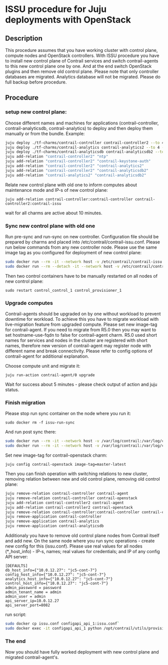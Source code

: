 # ISSU procedure for Juju deployments with OpenStack


## Description

This procedure assumes that you have working cluster with control plane, compute nodes and OpenStack controllers. With ISSU procedure you have to install new control plane of Contrail services and switch contrail-agents to this new control plane one by one. And at the end switch OpenStack plugins and then remove old control plane. Please note that only controller databases are migrated. Analytics database will not be migrated. Please do full backup before procedure.

## Procedure

### setup new control plane:

Choose different names and machines for applications (contrail-controller, contrail-analyticsdb, contrail-analytics) to deploy and then deploy them manually or from the bundle. Example:

```bash
juju deploy ./tf-charms/contrail-controller contrail-controller2 --to 4 --config log-level=SYS_DEBUG --config auth-mode=cloud-admin --config cassandra-minimum-diskgb="4" --config cassandra-jvm-extra-opts="-Xms1g -Xmx2g" --config data-network=ens4 --config docker-registry=opencontrailnightly --config image-tag=master-latest --config docker-registry-insecure=true
juju deploy ./tf-charms/contrail-analytics contrail-analytics2 --to 4 --config log-level=SYS_DEBUG --config docker-registry=opencontrailnightly --config image-tag=master-latest --config docker-registry-insecure=true
juju deploy ./tf-charms/contrail-analyticsdb contrail-analyticsdb2 --to 4 --config log-level=SYS_DEBUG --config cassandra-minimum-diskgb="4" --config cassandra-jvm-extra-opts="-Xms1g -Xmx2g" --config docker-registry=opencontrailnightly --config image-tag=master-latest --config docker-registry-insecure=true
juju add-relation "contrail-controller2" "ntp"
juju add-relation "contrail-controller2" "contrail-keystone-auth"
juju add-relation "contrail-controller2" "contrail-analytics2"
juju add-relation "contrail-controller2" "contrail-analyticsdb2"
juju add-relation "contrail-analytics2" "contrail-analyticsdb2"
```

Relate new control plane with old one to inform computes about maintenance mode and IP-s of new control plane:

`juju add-relation contrail-controller:contrail-controller contrail-controller2:contrail-issu`

wait for all charms are active about 10 minutes.

### Sync new control plane with old one

Run pre-sync and run-sync on new controller. Configuration file should be prepared by charms and placed into /etc/contrail/contrail-issu.conf. Please run below commands from any new controller node. Please use the same image tag as you configured for deployment of new control plane:

```bash
sudo docker run --rm -it --network host -v /etc/contrail/contrail-issu.conf:/etc/contrail/contrail-issu.conf --entrypoint /bin/bash -v /var/log/contrail:/var/log/contrail -v /root/.ssh:/root/.ssh opencontrailnightly/contrail-controller-config-api:master-latest -c "/usr/bin/contrail-issu-pre-sync -c /etc/contrail/contrail-issu.conf"
sudo docker run --rm --detach -it --network host -v /etc/contrail/contrail-issu.conf:/etc/contrail/contrail-issu.conf --entrypoint /bin/bash -v /var/log/contrail:/var/log/contrail -v /root/.ssh:/root/.ssh --name issu-run-sync opencontrailnightly/contrail-controller-config-api:master-latest -c "/usr/bin/contrail-issu-run-sync -c /etc/contrail/contrail-issu.conf"
```

Then two control containers have to be manually restarted on all nodes of new control plane:

`sudo restart control_control_1 control_provisioner_1`

### Upgrade computes

Contrail-agents should be upgraded on by one without workload to prevent downtime for workload. To achieve this you have to migrate workload with live-migration feature from upgraded compute.
Please set new image-tag for contrail-agent. If you need to migrate from R5.0 then you may want to set hostname-use-fqdn to false for contrail-agent charm. R5.0 used short names for services and nodes in the cluster are registered with short names, therefore new version of contrail-agent may register node with different name and break connectivity. Please refer to config options of contrail-agent for additional explanation.

Choose compute unit and migrate it:

`juju run-action contrail-agent/0 upgrade`

Wait for success about 5 minutes - please check output of action and juju status.

### Finish migration

Please stop run sync container on the node where you run it:

`sudo docker rm -f issu-run-sync`

And run post sync there:

```bash
sudo docker run --rm -it --network host -v /var/log/contrail:/var/log/contrail -v /etc/contrail/contrail-issu.conf:/etc/contrail/contrail-issu.conf --entrypoint /bin/bash -v /var/log/contrail:/var/log/contrail -v /root/.ssh:/root/.ssh opencontrailnightly/contrail-controller-config-api:master-latest -c "/usr/bin/contrail-issu-post-sync -c /etc/contrail/contrail-issu.conf"
sudo docker run --rm -it --network host -v /var/log/contrail:/var/log/contrail -v /etc/contrail/contrail-issu.conf:/etc/contrail/contrail-issu.conf --entrypoint /bin/bash -v /var/log/contrail:/var/log/contrail -v /root/.ssh:/root/.ssh opencontrailnightly/contrail-controller-config-api:master-latest -c "/usr/bin/contrail-issu-zk-sync -c /etc/contrail/contrail-issu.conf"
```

Set new image-tag for contrail-openstack charm:

`juju config contrail-openstack image-tag=master-latest`

Then you can finish operation with switching relations to new cluster, removing relation between new and old control plane, removing old control plane:

```bash
juju remove-relation contrail-controller contrail-agent
juju remove-relation contrail-controller contrail-openstack
juju add-relation contrail-controller2 contrail-agent
juju add-relation contrail-controller2 contrail-openstack
juju remove-relation contrail-controller:contrail-controller contrail-controller2:contrail-issu
juju remove-application contrail-controller
juju remove-application contrail-analytics
juju remove-application contrail-analyticsdb
```

Additionaly you have to remove old control plane nodes from Contrail itself and add new. On the same node where you run sync operations - create new config for this (issu.conf). Please use real values for all nodes (*_host_info) - IP-s, names; real values for credentials; and IP of any config API server:

```
[DEFAULTS]
db_host_info={"10.0.12.27": "jc5-cont-7"}
config_host_info={"10.0.12.27": "jc5-cont-7"}
analytics_host_info={"10.0.12.27": "jc5-cont-7"}
control_host_info={"10.0.12.27": "jc5-cont-7"}
admin_password = password
admin_tenant_name = admin
admin_user = admin
api_server_ip=10.0.12.27
api_server_port=8082
```

run script:

```bash
sudo docker cp issu.conf configapi_api_1:issu.conf`
sudo docker exec -it configapi_api_1 python /opt/contrail/utils/provision_issu.py -c issu.conf
```

### The end

Now you should have fully worked deployment with new control plane and migrated contrail-agent's.
